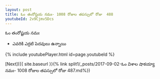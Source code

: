 ```yaml
---
layout: post
title: ఓం తంరోష్టయ నమః- 1008 రోజుల తపస్సులో రోజు  488
youtubeId: 2v9Cjmv5Dcs
---
```

 
 
 ఓం తంరోష్టయ నమః  
 
 -  ఎవరికి ఎర్రటి పెదవులు ఉన్నాయి 
 
  
 
  
 
 
 
 
 
 


{% include youtubePlayer.html id=page.youtubeId %}
 
[Next]({{ site.baseurl }}{% link  split1/_posts/2017-09-02-ఓం విశాల షాకయ్యా నమః- 1008 రోజుల తపస్సులో రోజు  487.md%})
 
